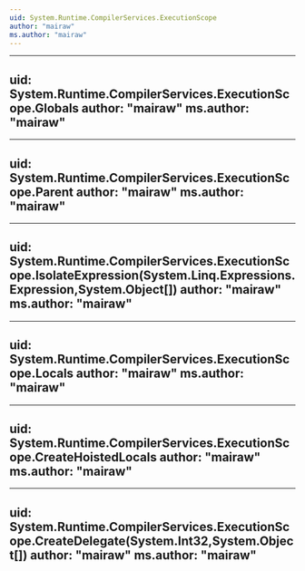 ```yaml
---
uid: System.Runtime.CompilerServices.ExecutionScope
author: "mairaw"
ms.author: "mairaw"
---
```


---
uid: System.Runtime.CompilerServices.ExecutionScope.Globals
author: "mairaw"
ms.author: "mairaw"
---

---
uid: System.Runtime.CompilerServices.ExecutionScope.Parent
author: "mairaw"
ms.author: "mairaw"
---

---
uid: System.Runtime.CompilerServices.ExecutionScope.IsolateExpression(System.Linq.Expressions.Expression,System.Object[])
author: "mairaw"
ms.author: "mairaw"
---

---
uid: System.Runtime.CompilerServices.ExecutionScope.Locals
author: "mairaw"
ms.author: "mairaw"
---

---
uid: System.Runtime.CompilerServices.ExecutionScope.CreateHoistedLocals
author: "mairaw"
ms.author: "mairaw"
---

---
uid: System.Runtime.CompilerServices.ExecutionScope.CreateDelegate(System.Int32,System.Object[])
author: "mairaw"
ms.author: "mairaw"
---
